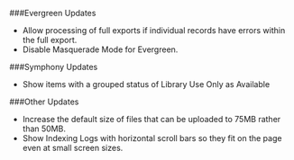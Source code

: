 ###Evergreen Updates
- Allow processing of full exports if individual records have errors within the full export. 
- Disable Masquerade Mode for Evergreen. 

###Symphony Updates
- Show items with a grouped status of Library Use Only as Available

###Other Updates
- Increase the default size of files that can be uploaded to 75MB rather than 50MB.
- Show Indexing Logs with horizontal scroll bars so they fit on the page even at small screen sizes. 